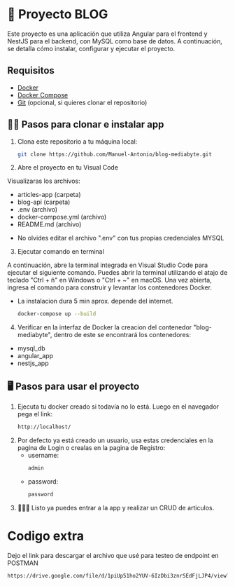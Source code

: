 # 👔 Proyecto BLOG

Este proyecto es una aplicación que utiliza Angular para el frontend y NestJS para el backend, con MySQL como base de datos. A continuación, se detalla cómo instalar, configurar y ejecutar el proyecto.

## Requisitos

- [Docker](https://docs.docker.com/get-docker/)
- [Docker Compose](https://docs.docker.com/compose/install/)
- [Git](https://git-scm.com/book/en/v2/Getting-Started-Installing-Git) (opcional, si quieres clonar el repositorio)

## 🏃‍♂️ Pasos para clonar e instalar app

1. Clona este repositorio a tu máquina local:
   ```bash
   git clone https://github.com/Manuel-Antonio/blog-mediabyte.git

2. Abre el proyecto en tu Visual Code

Visualizaras los archivos:
- articles-app (carpeta)
- blog-api (carpeta)
- .env (archivo)
- docker-compose.yml (archivo)
- README.md (archivo)

* No olvides editar el archivo ".env" con tus propias credenciales MYSQL

3. Ejecutar comando en terminal

A continuación, abre la terminal integrada en Visual Studio Code para ejecutar el siguiente comando. Puedes abrir la terminal utilizando el atajo de teclado "Ctrl + ñ" en Windows o "Ctrl + ~" en macOS. Una vez abierta, ingresa el comando para construir y levantar los contenedores Docker.

* La instalacion dura 5 min aprox. depende del internet.
   ```bash
   docker-compose up --build

4. Verificar en la interfaz de Docker la creacion del contenedor "blog-mediabyte", dentro de este se encontrará los contenedores:
- mysql_db
- angular_app
- nestjs_app

## 🖥 Pasos para usar el proyecto
1. Ejecuta tu docker creado si todavía no lo está. Luego en el navegador pega el link:
   ```bash
   http://localhost/

2. Por defecto ya está creado un usuario, usa estas credenciales en la pagina de Login o crealas en la pagina de Registro:
   * username:
      ```bash
      admin
   * password:
      ```bash
      password

3. 🎉🎉🎉 Listo ya puedes entrar a la app y realizar un CRUD de articulos.

# Codigo extra
Dejo el link para descargar el archivo que usé para testeo de endpoint en POSTMAN
   ```bash
   https://drive.google.com/file/d/1piUp51ho2YUV-6IzDbi3znrSEdFjLJP4/view?usp=sharing
